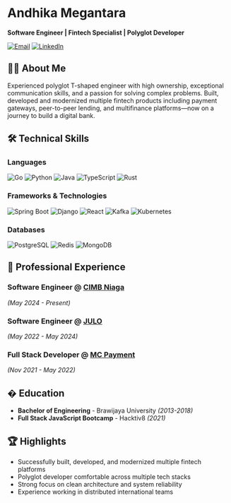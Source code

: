 # Andhika Megantara

**Software Engineer | Fintech Specialist | Polyglot Developer**

[![Email](https://img.shields.io/badge/-dhikamegan@gmail.com-D14836?style=flat&logo=gmail&logoColor=white)](mailto:dhikamegan@gmail.com)
[![LinkedIn](https://img.shields.io/badge/-LinkedIn-0077B5?style=flat&logo=linkedin&logoColor=white)](https://www.linkedin.com/in/andhika-megantara-69a355132/)

## 👨‍💻 About Me

Experienced polyglot T-shaped engineer with high ownership, exceptional communication skills, and a passion for solving complex problems. Built, developed and modernized multiple fintech products including payment gateways, peer-to-peer lending, and multifinance platforms—now on a journey to build a digital bank.

## 🛠 Technical Skills

### Languages
![Go](https://img.shields.io/badge/-Go-00ADD8?style=flat&logo=go&logoColor=white)
![Python](https://img.shields.io/badge/-Python-3776AB?style=flat&logo=python&logoColor=white)
![Java](https://img.shields.io/badge/-Java-007396?style=flat&logo=java&logoColor=white)
![TypeScript](https://img.shields.io/badge/-TypeScript-3178C6?style=flat&logo=typescript&logoColor=white)
![Rust](https://img.shields.io/badge/-Rust-000000?style=flat&logo=rust&logoColor=white)

### Frameworks & Technologies
![Spring Boot](https://img.shields.io/badge/-Spring%20Boot-6DB33F?style=flat&logo=spring&logoColor=white)
![Django](https://img.shields.io/badge/-Django-092E20?style=flat&logo=django&logoColor=white)
![React](https://img.shields.io/badge/-React-61DAFB?style=flat&logo=react&logoColor=white)
![Kafka](https://img.shields.io/badge/-Kafka-231F20?style=flat&logo=apache-kafka&logoColor=white)
![Kubernetes](https://img.shields.io/badge/-Kubernetes-326CE5?style=flat&logo=kubernetes&logoColor=white)

### Databases
![PostgreSQL](https://img.shields.io/badge/-PostgreSQL-336791?style=flat&logo=postgresql&logoColor=white)
![Redis](https://img.shields.io/badge/-Redis-DC382D?style=flat&logo=redis&logoColor=white)
![MongoDB](https://img.shields.io/badge/-MongoDB-47A248?style=flat&logo=mongodb&logoColor=white)

## 💼 Professional Experience

### **Software Engineer** @ [CIMB Niaga](https://www.cimbniaga.co.id)
*(May 2024 - Present)*

### **Software Engineer** @ [JULO](https://www.julo.co.id)
*(May 2022 - May 2024)*

### **Full Stack Developer** @ [MC Payment](https://www.mcpayment.com)
*(Nov 2021 - May 2022)*

## � Education

- **Bachelor of Engineering** - Brawijaya University *(2013-2018)*
- **Full Stack JavaScript Bootcamp** - Hacktiv8 *(2021)*

## 🏆 Highlights

- Successfully built, developed, and modernized multiple fintech platforms
- Polyglot developer comfortable across multiple tech stacks
- Strong focus on clean architecture and system reliability
- Experience working in distributed international teams
